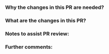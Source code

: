 <!--

Thanks for submitting a PR to OPA!

Before pressing 'Create pull request' please read the checklist below.

* All code changes should be accompanied with tests. If you are not
modifying any tests, just provide a short explanation of why updates
to tests are not necessary. In addition to helping catch bugs, tests
are extremely helpful in providing _context_ that explains how your
changes can be used.

* All changes to public APIs **must** be accompanied with
docs. Examples of public APIs include built-in functions,
config fields, and of course, exported Go types/functions/constants/etc.

* Commit messages should explain _why_ you made the changes, not what
you changed. Use active voice. Keep the subject line under 50
characters or so.

* All commits must be signed off by the author. If you are not
familiar with signing off, see our contributor guide below.

For more information on contributing to OPA see:

* [Contributing Guide](https://www.openpolicyagent.org/docs/latest/contributing/)
  for high-level contributing guidelines and development setup.
  (See the [Developer Certificate of Origin](https://www.openpolicyagent.org/docs/latest/contrib-code/#developer-certificate-of-origin)
  section for specifics on signing off a commit.)

-->

### Why the changes in this PR are needed?

<!--
Include a short description of WHY the changes were made.
-->

### What are the changes in this PR?

<!--
Include a short description of WHAT changes were made.
-->

### Notes to assist PR review:

<!--
Here you can add information you think will help the reviewer(s).
-->

### Further comments:

<!--
Here you can include links to additional resources related to the changes, discuss your solution, other approaches you considered etc.
-->
